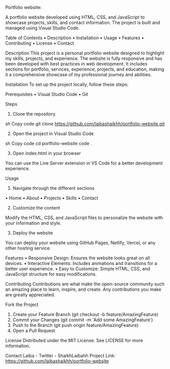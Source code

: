 Portfolio website: 

A portfolio website developed using HTML, CSS, and JavaScript to showcase projects, skills, and contact information. The project is built and managed using Visual Studio Code.


Table of Contents
• Description
• Installation
• Usage
• Features
• Contributing
• License
• Contact

Description
This project is a personal portfolio website designed to highlight my skills, projects, and experience. The website is fully responsive and has been developed with best practices in web development. It includes sections for portfolio, services, experience, projects, and education, making it a comprehensive showcase of my professional journey and abilities.


Installation
To set up the project locally, follow these steps:

Prerequisites
• Visual Studio Code
• Git

Steps
1. Clone the repository

sh
Copy code
git clone https://github.com/laibashaikhh/portfolio-website.git

2. Open the project in Visual Studio Code

sh
Copy code
cd portfolio-website
code .

3. Open index.html in your browser

You can use the Live Server extension in VS Code for a better development experience.

Usage
1. Navigate through the different sections

• Home
• About
• Projects
• Skills
• Contact

2. Customize the content

Modify the HTML, CSS, and JavaScript files to personalize the website with your information and style.

3. Deploy the website

You can deploy your website using GitHub Pages, Netlify, Vercel, or any other hosting service.

Features
• Responsive Design: Ensures the website looks great on all devices.
• Interactive Elements: Includes animations and transitions for a better user experience.
• Easy to Customize: Simple HTML, CSS, and JavaScript structure for easy modifications.

Contributing
Contributions are what make the open-source community such an amazing place to learn, inspire, and create. Any contributions you make are greatly appreciated.

Fork the Project
1. Create your Feature Branch (git checkout -b feature/AmazingFeature)
2. Commit your Changes (git commit -m 'Add some AmazingFeature')
3. Push to the Branch (git push origin feature/AmazingFeature)
4. Open a Pull Request

License
Distributed under the MIT License. See LICENSE for more information.

Contact
Laiba - Twitter - ShaikhLaibahh
Project Link: https://github.com/laibashaikhh/portfolio-website


